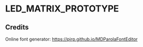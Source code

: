 # LED_MATRIX_PROTOTYPE  
## Credits  
Online font generator: https://pjrp.github.io/MDParolaFontEditor  

